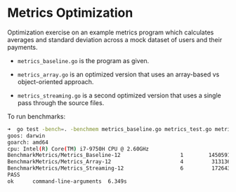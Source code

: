 # Metrics Optimization

Optimization exercise on an example metrics program which calculates averages and standard deviation across a mock dataset of users and their payments.

* `metrics_baseline.go` is the program as given.

* `metrics_array.go` is an optimized version that uses an array-based vs object-oriented approach.

* `metrics_streaming.go` is a second optimized version that uses a single pass through the source files.

To run benchmarks:

```sh
➜  go test -bench=. -benchmem metrics_baseline.go metrics_test.go metrics_optimized.go metrics_streaming.go metrics_shared.go
goos: darwin
goarch: amd64
cpu: Intel(R) Core(TM) i7-9750H CPU @ 2.60GHz
BenchmarkMetrics/Metrics_Baseline-12                   1        1450591279 ns/op  544892904 B/op   5867714 allocs/op
BenchmarkMetrics/Metrics_Array-12                      4         313136749 ns/op  271589240 B/op   2200097 allocs/op
BenchmarkMetrics/Metrics_Streaming-12                  6         172643944 ns/op  112461893 B/op   2200010 allocs/op
PASS
ok      command-line-arguments  6.349s
```